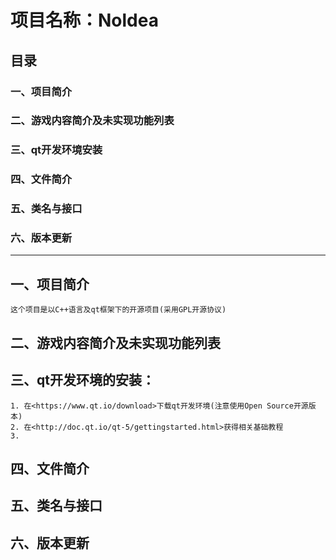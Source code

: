 # 项目名称：Noldea

## 目录

### 一、项目简介
### 二、游戏内容简介及未实现功能列表
### 三、qt开发环境安装
### 四、文件简介
### 五、类名与接口
### 六、版本更新

---

## 一、项目简介

    这个项目是以C++语言及qt框架下的开源项目(采用GPL开源协议)

## 二、游戏内容简介及未实现功能列表

## 三、qt开发环境的安装：

    1. 在<https://www.qt.io/download>下载qt开发环境(注意使用Open Source开源版本)
    2. 在<http://doc.qt.io/qt-5/gettingstarted.html>获得相关基础教程
    3.

## 四、文件简介

## 五、类名与接口

## 六、版本更新
